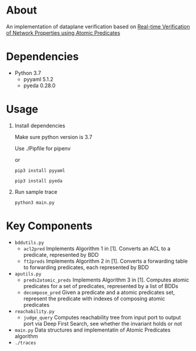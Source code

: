 # About

An implementation of dataplane verification based on [Real-time Verification of Network Properties using Atomic Predicates](http://www.cs.utexas.edu/users/lam/Vita/Cpapers/Yang_Lam_AP_Verifier_2013.pdf)

# Dependencies

- Python 3.7
  - pyyaml 5.1.2
  - pyeda 0.28.0

# Usage

1. Install dependencies

   Make sure python version is 3.7

   Use ./Pipfile for pipenv

   or

   `pip3 install pyyaml`

   `pip3 install pyeda`

2. Run sample trace

   `python3 main.py`

# Key Components

- `bddutils.py`
  - `acl2pred`  Implements Algorithm 1 in [1]. Converts an ACL to a predicate, represented by BDD
  - `ft2preds` Implements Algorithm 2 in [1]. Converts a forwarding table to forwarding predicates, each represented by BDD
- `aputils.py`
  - `preds2atomic_preds` Implements Algorithm 3 in [1]. Computes atomic predicates for a set of predicates, represented by a list of BDDs
  - `decompose_pred` Given a predicate and a atomic predicates set, represent the predicate with indexes of composing atomic predicates
- `reachability.py`
  - `judge_query` Computes reachability tree from input port to output port via Deep First Search, see whether the invariant holds or not
- `main.py` Data structures and implementatin of Atomic Predicates algorithm 
- `./traces`
